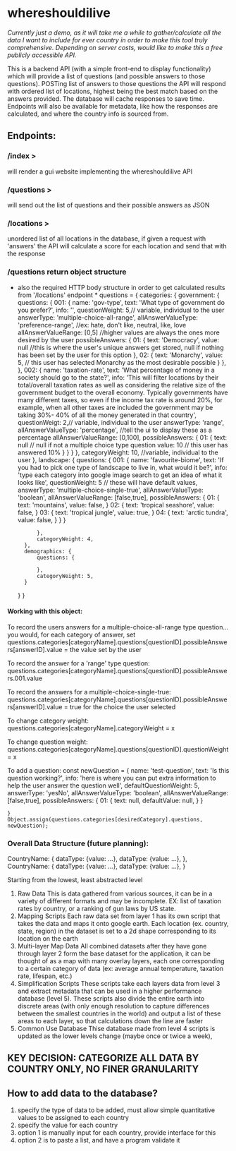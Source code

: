 # whereshouldilive

*Currently just a demo, as it will take me a while to gather/calculate all the data I want to include for ever country in order to make this tool truly comprehensive. Depending on server costs, would like to make this a free publicly accessible API.*

This is a backend API (with a simple front-end to display functionality) which will provide a list of questions (and possible answers to those questions). POSTing list of answers to those questions the API will respond with ordered list of locations, highest being the best match based on the answers provided. The database will cache responses to save time. Endpoints will also be available for metadata, like how the responses are calculated, and where the country info is sourced from.

## Endpoints:

### /index  > 
will render a gui website implementing the whereshouldilive API

### /questions > 
will send out the list of questions and their possible answers as JSON

### /locations > 
unordered list of all locations in the database, if given a request with 'answers' the API will calculate a score for 
 each location and send that with the response
 
### /questions return object structure
* also the required HTTP body structure in order to get calculated results from '/locations' endpoint *
questions = {
    categories: {
        government: {
            questions: {
                 001: {
                    name: 'gov-type',
                    text: 'What type of government do you prefer?',
                    info: '',
                    questionWeight: 5,// variable, individual to the user
                    answerType: 'multiple-choice-all-range',
                    allAnswerValueType: 'preference-range', //ex: hate, don't like, neutral, like, love
                    allAnswerValueRange: [0,5] //higher values are always the ones more desired by the user
                    possibleAnswers: {
                        01: {
                            text: 'Democracy',
                            value: null //this is where the user's unique answers get stored, null if nothing has been set by the user for this option
                        },
                        02: {
                            text: 'Monarchy',
                            value: 5, // this user has selected Monarchy as the most desirable possible
                        }
                    },
                },
                002: {
                    name: 'taxation-rate',
                    text: 'What percentage of money in a society should go to the state?',
                    info: 'This will filter locations by their total/overall taxation rates as well as considering the relative size of the government budget to the overall economy. Typically governments have many different taxes, so even if the income tax rate is around 20%, for example, when all other taxes are included the government may be taking 30%- 40% of all the money generated in that country',
                    questionWeigt: 2,// variable, individual to the user
                    answerType: 'range',
                    allAnswerValueType: 'percentage', //tell the ui to display these as a percentage
                    allAnswerValueRange: [0,100],
                    possibleAnswers: {
                        01: {
                            text: null // null if not a multiple choice type question
                            value: 10 // this user has answered 10%
                        }
                    }
                }
            },
            categoryWeight: 10, //variable, individual to the user
        },
        landscape: {
            questions: {
                001: {
                    name: 'favourite-biome',
                    text: 'If you had to pick one type of landscape to live in, what would it be?',
                    info: 'type each category into google image search to get an idea of what it looks like',
                    questionWeight: 5 // these will have default values,
                    answerType: 'multiple-choice-single-true',
                    allAnswerValueType: 'boolean',
                    allAnswerValueRange: [false,true],
                    possibleAnswers: {
                        01: {
                            text: 'mountains',
                            value: false,
                        }
                        02: {
                            text: 'tropical seashore',
                            value: false,
                        }
                        03: {
                            text: 'tropical jungle',
                            value: true,
                        }
                        04: {
                            text: 'arctic tundra',
                            value: false,
                        }
                    }
                }

            },
            categoryWeight: 4,
        },
        demographics: {
            questions: {

            },
            categoryWeight: 5,
        }
    }
}

#### Working with this object:

To record the users answers for a multiple-choice-all-range type question...
    you would, for each category of answer, set questions.categories[categoryName].questions[questionID].possibleAnswers[answerID].value = the value set by the user

To record the answer for a 'range' type question:
    questions.categories[categoryName].questions[questionID].possibleAnswers.001.value

To record the answers for a multiple-choice-single-true:
    questions.categories[categoryName].questions[questionID].possibleAnswers[answerID].value = true for the choice the user selected

To change category weight:
    questions.categories[categoryName].categoryWeight = x

To change question weight:
    questions.categories[categoryName].questions[questionID].questionWeight = x

To add a question:
    const newQuestion = {
        name: 'test-question',
        text: 'Is this question working?',
        info: 'here is where you can put extra information to help the user answer the question well',
        defaultQuestionWeight: 5,
        answerType: 'yesNo',
        allAnswerValueType: 'boolean', 
        allAnswerValueRange: [false,true],
        possibleAnswers: {
            01: {
                text: null,
                defaultValue: null,
            }
        }

    }
    Object.assign(questions.categories[desiredCategory].questions, newQuestion);


### Overall Data Structure (future planning):


CountryName: {
    dataType: {value: ...},
    dataType: {value: ...},
},
CountryName: {
    dataType: {value: ...},
    dataType: {value: ...},
}

Starting from the lowest, least abstracted level

1. Raw Data
    This is data gathered from various sources, it can be in a variety of different formats
    and may be incomplete. EX: list of taxation rates by country, or a ranking of gun laws by US state.
2. Mapping Scripts
    Each raw data set from layer 1 has its own script that takes the data and maps it onto google earth. Each location (ex. country, state, region) in the dataset is set to a 2d shape corresponding to its location on the earth
3. Multi-layer Map Data
    All combined datasets after they have gone through layer 2 form the base dataset for the application, it can be thought of as a map with many overlay layers, each one corresponding to a certain category of data (ex: average annual temperature, taxation rate, lifespan, etc.)
4. Simplification Scripts
    These scripts take each layers data from level 3 and extract metadata that can be used in a higher performance database (level 5). These scripts also divide the entire earth into discrete areas (with only enough resolution to capture differences between the smallest countries in the world) and output a list of these areas to each layer, so that calculations down the line are faster
5. Common Use Database
    Thise database made from level 4 scripts is updated as the lower levels change (maybe once or twice a week), 


## KEY DECISION: CATEGORIZE ALL DATA BY COUNTRY ONLY, NO FINER GRANULARITY
## How to add data to the database?
1. specify the type of data to be added, must allow simple quantitative values to be assigned to each country
2. specify the value for each country
 1. option 1 is manually input for each country, provide interface for this
 2. option 2 is to paste a list, and have a program validate it 
    


